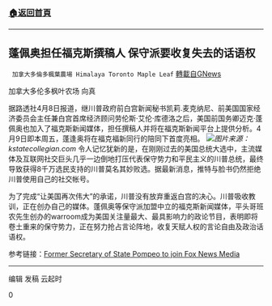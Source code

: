 ###  [:house:返回首頁](https://github.com/ourhimalayas/txt)
---

## 蓬佩奥担任福克斯撰稿人 保守派要收复失去的话语权
` 加拿大多倫多楓葉農場 Himalaya Toronto Maple Leaf` [轉載自GNews](https://gnews.org/zh-hans/1066978/)

加拿大多伦多枫叶农场 向真

据路透社4月8日报道，继川普政府前白宫新闻秘书凯莉.麦克纳尼、前美国国家经济委员会主任兼白宫首席经济顾问劳伦斯·艾伦·库德洛之后，美国前国务卿迈克·蓬佩奥也加入了福克斯新闻媒体，担任撰稿人并将在福克斯新闻平台上提供分析。4月9日即本周五，蓬逢奥将在福克福新同行的陪同下首度亮相。
![]()![](https://gnews.org/wp-content/uploads/2021/04/kstatecollegian.com-2.jpg)*图片来源：kstatecollegian.com*
令人记忆犹新的是，在刚刚过去的美国总统大选中，主流媒体及互联网社交巨头几乎一边倒地打压代表保守势力和平民主义的川普总统，最终导致获得8千万选民支持的川普莫名其妙败选。据最新消息，推特与脸书仍然拒绝川普使用自己的社交帐号。

为了完成“让美国再次伟大”的承诺，川普没有放弃重返白宫的决心。川普吸收教训，正在创办自己的媒体。蓬佩奥等保守派加盟中立的福克斯新闻媒体，平头哥班农先生创办的warroom成为美国关注量最大、最具影响力的政论节目，表明即将卷土重来的保守势力，正在努力抢占言论阵地，收复天赋人权的言论自由及政治话语权。

参考链接：[Former Secretary of State Pompeo to join Fox News Media](https://www.reuters.com/article/us-fox-mike-pompeo-idUSKBN2BV2CF)

* * *

编辑 发稿 云起时

0
